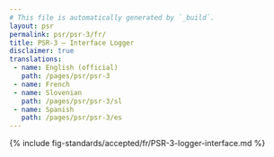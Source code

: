 ```yaml
---
# This file is automatically generated by `_build`.
layout: psr
permalink: psr/psr-3/fr/
title: PSR-3 — Interface Logger
disclaimer: true
translations:
 - name: English (official)
   path: /pages/psr/psr-3
 - name: French
 - name: Slovenian
   path: /pages/psr/psr-3/sl
 - name: Spanish
   path: /pages/psr/psr-3/es
---
```

{% include fig-standards/accepted/fr/PSR-3-logger-interface.md %}
